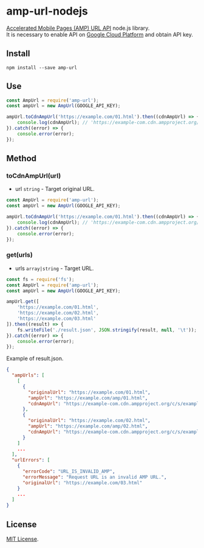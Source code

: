 # amp-url-nodejs

[Accelerated Mobile Pages (AMP) URL API](https://developers.google.com/amp/cache/reference/acceleratedmobilepageurl/rest/) node.js library.  
It is necessary to enable API on [Google Cloud Platform](https://cloud.google.com/) and obtain API key.

## Install

```
npm install --save amp-url
```

## Use

```js
const AmpUrl = require('amp-url');
const ampUrl = new AmpUrl(GOOGLE_API_KEY);

ampUrl.toCdnAmpUrl('https://example.com/01.html').then((cdnAmpUrl) => {
    console.log(cdnAmpUrl); // 'https://example-com.cdn.ampproject.org/c/s/example.com/amp/01.html'
}).catch((error) => {
    console.error(error);
});
```

## Method

### toCdnAmpUrl(url)

- url `string` - Target original URL.

```js
const AmpUrl = require('amp-url');
const ampUrl = new AmpUrl(GOOGLE_API_KEY);

ampUrl.toCdnAmpUrl('https://example.com/01.html').then((cdnAmpUrl) => {
    console.log(cdnAmpUrl); // 'https://example-com.cdn.ampproject.org/c/s/example.com/amp/01.html'
}).catch((error) => {
    console.error(error);
});
```

### get(urls)

- urls `array|string` - Target URL.

```js
const fs = require('fs');
const AmpUrl = require('amp-url');
const ampUrl = new AmpUrl(GOOGLE_API_KEY);

ampUrl.get([
    'https://example.com/01.html',
    'https://example.com/02.html',
    'https://example.com/03.html'
]).then((result) => {
    fs.writeFile('./result.json', JSON.stringify(result, null, '\t'));
}).catch((error) => {
    console.error(error);
});
```

Example of result.json.

```json
{
  "ampUrls": [
    [
      {
        "originalUrl": "https://example.com/01.html",
        "ampUrl": "https://example.com/amp/01.html",
        "cdnAmpUrl": "https://example-com.cdn.ampproject.org/c/s/example.com/amp/01.html"
      },
      {
        "originalUrl": "https://example.com/02.html",
        "ampUrl": "https://example.com/amp/02.html",
        "cdnAmpUrl": "https://example-com.cdn.ampproject.org/c/s/example.com/amp/02.htmls"
      }
    ]
    ...
  ],
  "urlErrors": [
    {
      "errorCode": "URL_IS_INVALID_AMP",
      "errorMessage": "Request URL is an invalid AMP URL.",
      "originalUrl": "https://example.com/03.html"
    }
    ...
  ]
}
```

## License

[MIT License](https://github.com/kmrk/amp-url-nodejs/blob/master/LICENSE).
